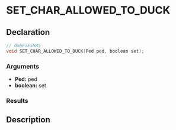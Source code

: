 # SET_CHAR_ALLOWED_TO_DUCK

## Declaration
```cpp
// 0x6E2E55B5
void SET_CHAR_ALLOWED_TO_DUCK(Ped ped, boolean set);
```

### Arguments
- **Ped:** ped
- **boolean:** set

### Results

## Description
